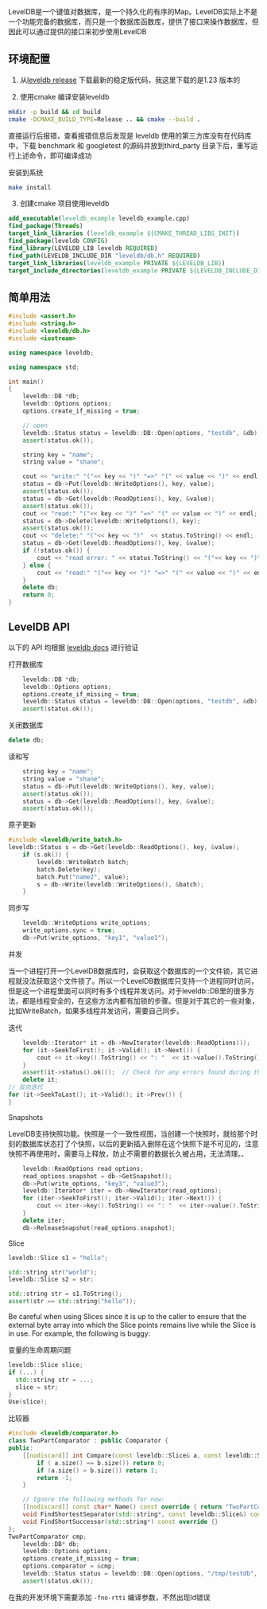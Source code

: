 LevelDB是一个键值对数据库，是一个持久化的有序的Map。LevelDB实际上不是一个功能完备的数据库，而只是一个数据库函数库，提供了接口来操作数据库，但因此可以通过提供的接口来初步使用LevelDB

## 环境配置

1. 从[leveldb release](https://github.com/google/leveldb/releases) 下载最新的稳定版代码，我这里下载的是1.23 版本的

2.  使用cmake 编译安装leveldb

```bash
mkdir -p build && cd build
cmake -DCMAKE_BUILD_TYPE=Release .. && cmake --build .
```
直接运行后报错，查看报错信息后发现是 leveldb 使用的第三方库没有在代码库中，下载 benchmark 和 googletest 的源码并放到third_party 目录下后，重写运行上述命令，即可编译成功

安装到系统
```bash
make install
```

3. 创建cmake 项目使用leveldb

```cmake
add_executable(leveldb_example leveldb_example.cpp)
find_package(Threads)
target_link_libraries (leveldb_example ${CMAKE_THREAD_LIBS_INIT})
find_package(leveldb CONFIG)
find_library(LEVELDB_LIB leveldb REQUIRED)
find_path(LEVELDB_INCLUDE_DIR "leveldb/db.h" REQUIRED)
target_link_libraries(leveldb_example PRIVATE ${LEVELDB_LIB})
target_include_directories(leveldb_example PRIVATE ${LEVELDB_INCLUDE_DIR})
```
## 简单用法

```cpp
#include <assert.h>
#include <string.h>
#include <leveldb/db.h>
#include <iostream>

using namespace leveldb;

using namespace std;

int main()
{
    leveldb::DB *db;
    leveldb::Options options;
    options.create_if_missing = true;

    // open
    leveldb::Status status = leveldb::DB::Open(options, "testdb", &db);
    assert(status.ok());

    string key = "name";
    string value = "shane";

    cout << "write:" "("<< key << ")" "=>" "(" << value << ")" << endl;
    status = db->Put(leveldb::WriteOptions(), key, value);
    assert(status.ok());
    status = db->Get(leveldb::ReadOptions(), key, &value);
    assert(status.ok());
    cout << "read:" "("<< key << ")" "=>" "(" << value << ")" << endl;
    status = db->Delete(leveldb::WriteOptions(), key);
    assert(status.ok());
    cout << "delete:" "("<< key << ")"  << status.ToString() << endl;
    status = db->Get(leveldb::ReadOptions(), key, &value);
    if (!status.ok()) {
        cout << "read error: " << status.ToString() << "("<< key << ")"  << endl;
    } else {
        cout << "read:" "("<< key << ")" "=>" "(" << value << ")" << endl;
    }
    delete db;
    return 0;
}
```

## LevelDB API

以下的 API 均根据 [leveldb docs](https://github.com/google/leveldb/blob/main/doc/index.md) 进行验证

打开数据库
```cpp
    leveldb::DB *db;
    leveldb::Options options;
    options.create_if_missing = true;
    leveldb::Status status = leveldb::DB::Open(options, "testdb", &db);
    assert(status.ok());
```

关闭数据库
```cpp
delete db;
```

读和写

```cpp
    string key = "name";
    string value = "shane";
    status = db->Put(leveldb::WriteOptions(), key, value);
    assert(status.ok());
    status = db->Get(leveldb::ReadOptions(), key, &value);
    assert(status.ok());
```
原子更新

```cpp
#include <leveldb/write_batch.h>
leveldb::Status s = db->Get(leveldb::ReadOptions(), key, &value);
    if (s.ok()) {
        leveldb::WriteBatch batch;
        batch.Delete(key);
        batch.Put("name2", value);
        s = db->Write(leveldb::WriteOptions(), &batch);
    }
```

同步写
```cpp
    leveldb::WriteOptions write_options;
    write_options.sync = true;
    db->Put(write_options, "key1", "value1");
```

并发

当一个进程打开一个LevelDB数据库时，会获取这个数据库的一个文件锁，其它进程就没法获取这个文件锁了。所以一个LevelDB数据库只支持一个进程同时访问，但是这一个进程里面可以同时有多个线程并发访问。对于leveldb::DB里的很多方法，都是线程安全的，在这些方法内都有加锁的步骤。但是对于其它的一些对象，比如WriteBatch，如果多线程并发访问，需要自己同步。

迭代

```cpp
    leveldb::Iterator* it = db->NewIterator(leveldb::ReadOptions());
    for (it->SeekToFirst(); it->Valid(); it->Next()) {
        cout << it->key().ToString() << ": "  << it->value().ToString() << endl;
    }
    assert(it->status().ok());  // Check for any errors found during the scan
    delete it;
// 反向迭代
for (it->SeekToLast(); it->Valid(); it->Prev()) {
}
```
Snapshots

LevelDB支持快照功能。快照是一个一致性视图，当创建一个快照时，就给那个时刻的数据库状态打了个快照，以后的更新插入删除在这个快照下是不可见的，注意快照不再使用时，需要马上释放，防止不需要的数据长久被占用，无法清理。、

```cpp
    leveldb::ReadOptions read_options;
    read_options.snapshot = db->GetSnapshot();
    db->Put(write_options, "key3", "value3");
    leveldb::Iterator* iter = db->NewIterator(read_options);
    for (iter->SeekToFirst(); iter->Valid(); iter->Next()) {
        cout << iter->key().ToString() << ": "  << iter->value().ToString() << endl;
    }
    delete iter;
    db->ReleaseSnapshot(read_options.snapshot);
```

Slice

```cpp
leveldb::Slice s1 = "hello";

std::string str("world");
leveldb::Slice s2 = str;

std::string str = s1.ToString();
assert(str == std::string("hello"));
```

Be careful when using Slices since it is up to the caller to ensure that the external byte array into which the Slice points remains live while the Slice is in use. For example, the following is buggy:

变量的生命周期问题

```cpp
leveldb::Slice slice;
if (...) {
  std::string str = ...;
  slice = str;
}
Use(slice);
```

比较器

```cpp
#include <leveldb/comparator.h>
class TwoPartComparator : public Comparator {
public:
    [[nodiscard]] int Compare(const leveldb::Slice& a, const leveldb::Slice& b) const override {
        if ( a.size() == b.size()) return 0;
        if (a.size() > b.size()) return 1;
        return -1;
    }

    // Ignore the following methods for now:
    [[nodiscard]] const char* Name() const override { return "TwoPartComparator"; }
    void FindShortestSeparator(std::string*, const leveldb::Slice&) const override {}
    void FindShortSuccessor(std::string*) const override {}
};
TwoPartComparator cmp;
    leveldb::DB* db;
    leveldb::Options options;
    options.create_if_missing = true;
    options.comparator = &cmp;
    leveldb::Status status = leveldb::DB::Open(options, "/tmp/testdb", &db);
    assert(status.ok());
```
在我的开发环境下需要添加 `-fno-rtti` 编译参数，不然出现ld错误



